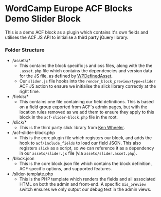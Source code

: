 # WordCamp Europe ACF Blocks Demo Slider Block

This is a demo ACF block as a plugin which contains it's own fields and utilises the ACF JS API to initialise a third party jQuery library.

### Folder Structure

- /assets/*
    - This contains the block specific js and css files, along with the the `.asset.php` file which contains the dependencies and version data for the JS file, as defined by [WPDefinedAsset](https://developer.wordpress.org/block-editor/reference-guides/block-api/block-metadata/#wpdefinedasset).
    - Our `slider.js` file hooks into the `render_block_preview/type=slider` ACF JS action to ensure we initialise the slick library correctly at the right time.
- /fields/*
    - This contains one file containing our field definitions. This is based on a field group exported from ACF's admin pages, but with the location rules removed as we add them to ensure they apply to this block in the `acf-slider-block.php` file in the root.
- /slick/*
    - This is the third party slick library from [Ken Wheeler](https://github.com/kenwheeler/slick).
- /acf-slider-block.php
    - This is the core plugin file which registers our block, and adds the hook to `acf/include_fields` to load our field JSON. This also registers `slick` as a script, so we can reference it as a dependency in our `assets/slider.js` file (via `assets/slider.asset.php`).
- /block.json
    - This is the core block.json file which contains the block definition, ACF specific options, and supported features.
- /slider-template.php
    - This is the PHP template which renders the fields and all associated HTML on both the admin and front-end. A specific `$is_preview` switch ensures we only output our debug text in the admin views.